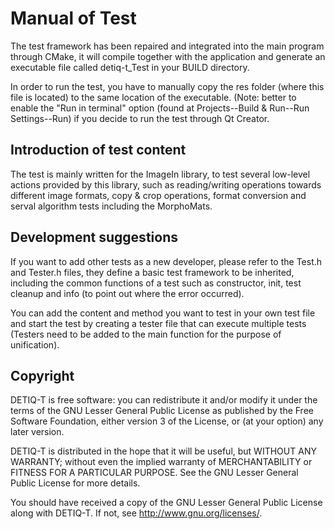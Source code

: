 # Manual of Test

The test framework has been repaired and integrated into the main program through CMake, it will compile together with the application and generate an executable file called detiq-t_Test in your BUILD directory. 

In order to run the test, you have to manually copy the res folder (where this file is located) to the same location of the executable. (Note: better to enable the "Run in terminal" option (found at Projects--Build & Run--Run Settings--Run) if you decide to run the test through Qt Creator.


## Introduction of test content

The test is mainly written for the ImageIn library, to test several low-level actions provided by this library, such as reading/writing operations towards different image formats, copy & crop operations, format conversion and serval algorithm tests including the MorphoMats.


## Development suggestions

If you want to add other tests as a new developer, please refer to the Test.h and Tester.h files, they define a basic test framework to be inherited, including the common functions of a test such as constructor, init, test cleanup and info (to point out where the error occurred). 

You can add the content and method you want to test in your own test file and start the test by creating a tester file that can execute multiple tests (Testers need to be added to the main function for the purpose of unification).

## Copyright

DETIQ-T is free software: you can redistribute it and/or modify
it under the terms of the GNU Lesser General Public License as published by
the Free Software Foundation, either version 3 of the License, or
(at your option) any later version.

DETIQ-T is distributed in the hope that it will be useful,
but WITHOUT ANY WARRANTY; without even the implied warranty of
MERCHANTABILITY or FITNESS FOR A PARTICULAR PURPOSE.  See the
GNU Lesser General Public License for more details.

You should have received a copy of the GNU Lesser General Public License
along with DETIQ-T.  If not, see <http://www.gnu.org/licenses/>.